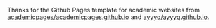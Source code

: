 Thanks for the Github Pages template for academic websites from [academicpages/academicpages.github.io](https://github.com/academicpages/academicpages.github.io) and [ayyyq/ayyyq.github.io](https://github.com/ayyyq/ayyyq.github.io).

[//]: # (A Github Pages template for academic websites. This was forked &#40;then detached&#41; by [Stuart Geiger]&#40;https://github.com/staeiou&#41; from the [Minimal Mistakes Jekyll Theme]&#40;https://mmistakes.github.io/minimal-mistakes/&#41;, which is © 2016 Michael Rose and released under the MIT License. See LICENSE.md.)

[//]: # ()
[//]: # (I think I've got things running smoothly and fixed some major bugs, but feel free to file issues or make pull requests if you want to improve the generic template / theme.)

[//]: # ()
[//]: # (### Note: if you are using this repo and now get a notification about a security vulnerability, delete the Gemfile.lock file. )

[//]: # (# Instructions)

[//]: # ()
[//]: # (1. Register a GitHub account if you don't have one and confirm your e-mail &#40;required!&#41;)

[//]: # (1. Fork [this repository]&#40;https://github.com/academicpages/academicpages.github.io&#41; by clicking the "fork" button in the top right. )

[//]: # (1. Go to the repository's settings &#40;rightmost item in the tabs that start with "Code", should be below "Unwatch"&#41;. Rename the repository "[your GitHub username].github.io", which will also be your website's URL.)

[//]: # (1. Set site-wide configuration and create content & metadata &#40;see below -- also see [this set of diffs]&#40;http://archive.is/3TPas&#41; showing what files were changed to set up [an example site]&#40;https://getorg-testacct.github.io&#41; for a user with the username "getorg-testacct"&#41;)

[//]: # (1. Upload any files &#40;like PDFs, .zip files, etc.&#41; to the files/ directory. They will appear at https://[your GitHub username].github.io/files/example.pdf.  )

[//]: # (1. Check status by going to the repository settings, in the "GitHub pages" section)

[//]: # (1. &#40;Optional&#41; Use the Jupyter notebooks or python scripts in the `markdown_generator` folder to generate markdown files for publications and talks from a TSV file.)

[//]: # ()
[//]: # (See more info at https://academicpages.github.io/)

[//]: # ()
[//]: # (## To run locally &#40;not on GitHub Pages, to serve on your own computer&#41;)

[//]: # ()
[//]: # (1. Clone the repository and made updates as detailed above)

[//]: # (1. Make sure you have ruby-dev, bundler, and nodejs installed: `sudo apt install ruby-dev ruby-bundler nodejs`)

[//]: # (1. Run `bundle clean` to clean up the directory &#40;no need to run `--force`&#41;)

[//]: # (1. Run `bundle install` to install ruby dependencies. If you get errors, delete Gemfile.lock and try again.)

[//]: # (1. Run `bundle exec jekyll liveserve` to generate the HTML and serve it from `localhost:4000` the local server will automatically rebuild and refresh the pages on change.)

[//]: # ()
[//]: # (# Changelog -- bugfixes and enhancements)

[//]: # ()
[//]: # (There is one logistical issue with a ready-to-fork template theme like academic pages that makes it a little tricky to get bug fixes and updates to the core theme. If you fork this repository, customize it, then pull again, you'll probably get merge conflicts. If you want to save your various .yml configuration files and markdown files, you can delete the repository and fork it again. Or you can manually patch. )

[//]: # ()
[//]: # (To support this, all changes to the underlying code appear as a closed issue with the tag 'code change' -- get the list [here]&#40;https://github.com/academicpages/academicpages.github.io/issues?q=is%3Aclosed%20is%3Aissue%20label%3A%22code%20change%22%20&#41;. Each issue thread includes a comment linking to the single commit or a diff across multiple commits, so those with forked repositories can easily identify what they need to patch.)
